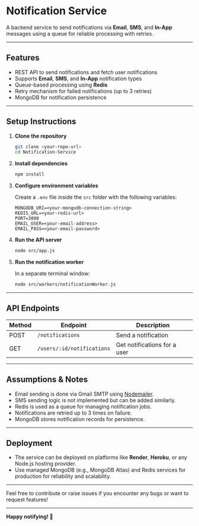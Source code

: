 # Notification Service

A backend service to send notifications via **Email**, **SMS**, and **In-App** messages using a queue for reliable processing with retries.

---

## Features

- REST API to send notifications and fetch user notifications
- Supports **Email**, **SMS**, and **In-App** notification types
- Queue-based processing using **Redis**
- Retry mechanism for failed notifications (up to 3 retries)
- MongoDB for notification persistence

---

## Setup Instructions

1. **Clone the repository**

    ```bash
    git clone <your-repo-url>
    cd Notification-Service
    ```

2. **Install dependencies**

    ```bash
    npm install
    ```

3. **Configure environment variables**

    Create a `.env` file inside the `src` folder with the following variables:

    ```env
    MONGODB_URI=<your-mongodb-connection-string>
    REDIS_URL=<your-redis-url>
    PORT=3000
    EMAIL_USER=<your-email-address>
    EMAIL_PASS=<your-email-password>
    ```

4. **Run the API server**

    ```bash
    node src/app.js
    ```

5. **Run the notification worker**

    In a separate terminal window:

    ```bash
    node src/workers/notificationWorker.js
    ```

---

## API Endpoints

| Method | Endpoint                    | Description                   |
|--------|-----------------------------|-------------------------------|
| POST   | `/notifications`            | Send a notification            |
| GET    | `/users/:id/notifications` | Get notifications for a user   |

---

## Assumptions & Notes

- Email sending is done via Gmail SMTP using [Nodemailer](https://nodemailer.com/).
- SMS sending logic is not implemented but can be added similarly.
- Redis is used as a queue for managing notification jobs.
- Notifications are retried up to 3 times on failure.
- MongoDB stores notification records for persistence.

---

## Deployment

- The service can be deployed on platforms like **Render**, **Heroku**, or any Node.js hosting provider.
- Use managed MongoDB (e.g., MongoDB Atlas) and Redis services for production for reliability and scalability.

---

Feel free to contribute or raise issues if you encounter any bugs or want to request features!

---

**Happy notifying! 🚀**

